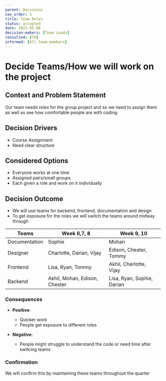 ```yaml
---
parent: Decisions
nav_order: 3
title: Team Roles
status: accepted
date: 2025-05-08
decision-makers: [Team Leads]
consulted: [TA]
informed: [All team members]
---
```


# Decide Teams/How we will work on the project

## Context and Problem Statement

Our team needs roles for the group project and so we need to assign them as well as see how comfortable people are with coding

## Decision Drivers

* Course Assignment
* Need clear structure


## Considered Options

* Everyone works at one time
* Assigned pairs/small groups
* Each given a role and work on it individually

## Decision Outcome
* We will use teams for backend, frontend, documentation and design
* To get exposure for the roles we will switch the teams around midway through

| Teams | Week 6,7, 8| Week 9, 10|
| ------- | ------------- | ---------- |
| Documentation | Sophie | Mohan |
| Designer | Charlotte, Darian, Vijay | Edison, Chester, Tommy |
| Frontend | Lisa, Ryan, Tommy | Akhil, Charlotte, Vijay |
| Backend | Akhil, Mohan, Edison, Chester | Lisa, Ryan, Sophie, Darian |



### Consequences

* **Positive**:
  - Quicker work
  - People get exposure to different roles

* **Negative**:
  - People might struggle to understand the code or need time after switcing teams

### Confirmation
We will confirm this by maintaining these teams throughout the quarter
